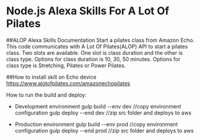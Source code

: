 # Node.js Alexa Skills For A Lot Of Pilates

##ALOP Alexa Skills Documentation
Start a pilates class from Amazon Echo. This code communicates with A Lot Of Pilates(ALOP) API to start a pilates class. Two slots are available. One slot is class duration and the other is class type. Options for class duration is 10, 30, 50 minutes. Options for class type is Stretching, Pilates or Power Pilates.

##How to install skill on Echo device
https://www.alotofpilates.com/amazonechopilates


How to run the build and deploy:

* Development environment
gulp build --env dev //copy environment configuration
gulp deploy --end dev //zip src folder and deploys to aws


* Production environment
gulp build --env prod //copy environment configuration
gulp deploy --end prod //zip src folder and deploys to aws
